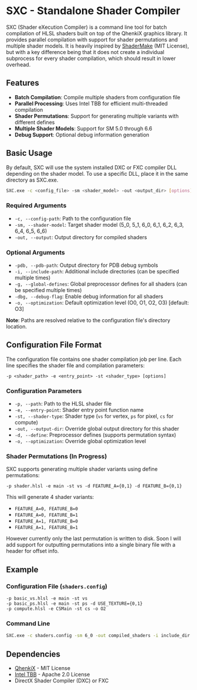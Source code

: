 # SXC - Standalone Shader Compiler

SXC (Shader eXecution Compiler) is a command line tool for batch compilation of HLSL shaders built on top of the QhenkiX graphics library. It provides parallel compilation with support for shader permutations and multiple shader models. It is heavily inspired by [ShaderMake](https://github.com/NVIDIA-RTX/ShaderMake) (MIT License), but with a key difference being that it does not create a individual subprocess for every shader compilation, which should result in lower overhead. 

## Features

- **Batch Compilation**: Compile multiple shaders from configuration file
- **Parallel Processing**: Uses Intel TBB for efficient multi-threaded compilation
- **Shader Permutations**: Support for generating multiple variants with different defines
- **Multiple Shader Models**: Support for SM 5.0 through 6.6
- **Debug Support**: Optional debug information generation

## Basic Usage

By default, SXC will use the system installed DXC or FXC compiler DLL depending on the shader model. To use a specific DLL, place it in the same directory as SXC.exe.

```bash
SXC.exe -c <config_file> -sm <shader_model> -out <output_dir> [options]
```

### Required Arguments

- `-c, --config-path`: Path to the configuration file
- `-sm, --shader-model`: Target shader model (5_0, 5_1, 6_0, 6_1, 6_2, 6_3, 6_4, 6_5, 6_6)
- `-out, --output`: Output directory for compiled shaders

### Optional Arguments

- `-pdb, --pdb-path`: Output directory for PDB debug symbols
- `-i, --include-path`: Additional include directories (can be specified multiple times)
- `-g, --global-defines`: Global preprocessor defines for all shaders (can be specified multiple times)
- `-dbg, --debug-flag`: Enable debug information for all shaders
- `-o, --optimization`: Default optimization level (O0, O1, O2, O3) [default: O3]

**Note**: Paths are resolved relative to the configuration file's directory location.

## Configuration File Format

The configuration file contains one shader compilation job per line. Each line specifies the shader file and compilation parameters:

```
-p <shader_path> -e <entry_point> -st <shader_type> [options]
```

### Configuration Parameters

- `-p, --path`: Path to the HLSL shader file
- `-e, --entry-point`: Shader entry point function name
- `-st, --shader-type`: Shader type (`vs` for vertex, `ps` for pixel, `cs` for compute)
- `-out, --output-dir`: Override global output directory for this shader
- `-d, --define`: Preprocessor defines (supports permutation syntax)
- `-o, --optimization`: Override global optimization level

### Shader Permutations (In Progress)

SXC supports generating multiple shader variants using define permutations:

```
-p shader.hlsl -e main -st vs -d FEATURE_A={0,1} -d FEATURE_B={0,1}
```

This will generate 4 shader variants:
- `FEATURE_A=0, FEATURE_B=0`
- `FEATURE_A=0, FEATURE_B=1`
- `FEATURE_A=1, FEATURE_B=0`
- `FEATURE_A=1, FEATURE_B=1`

However currently only the last permutation is written to disk. Soon I will add support for outputting permutations into a single binary file with a header for offset info.

## Example

### Configuration File (`shaders.config`)
```
-p basic_vs.hlsl -e main -st vs
-p basic_ps.hlsl -e main -st ps -d USE_TEXTURE={0,1}
-p compute.hlsl -e CSMain -st cs -o O2
```

### Command Line
```bash
SXC.exe -c shaders.config -sm 6_0 -out compiled_shaders -i include_dir -g GLOBAL_DEFINE=1
```

## Dependencies

- [QhenkiX](https://github.com/AaronTian-stack/QhenkiX) - MIT License
- [Intel TBB](https://github.com/uxlfoundation/oneTBB) - Apache 2.0 License
- DirectX Shader Compiler (DXC) or FXC
